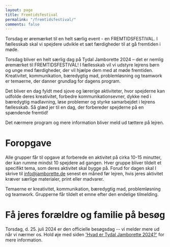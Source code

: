 ```yaml
---
layout: page
title: Fremtidsfestival
permalink: "/fremtidsfestival/"
comments: false
---
```


Torsdag er øremærket til en helt særlig event - en FREMTIDSFESTIVAL. I fællesskab skal vi spejdere udvikle et sæt færdigheder til at gå fremtiden i møde. 

Torsdag bliver en helt særlig dag på Tydal Jamborette 2024 – det er nemlig øremærket til FREMTIDSFESTIVAL! I fællesskab vil vi udstyre lejrens børn og unge med færdigheder, der vil hjælpe dem med at møde fremtiden. Kreativitet, kommunikation, bæredygtig mad, problemløsning og teamwork er temaerne, der danner grundlag for dagens program.

Det bliver en dag fyldt med sjove og lærerige aktiviteter, hvor spejderne kan udfolde deres kreativitet, forbedre kommunikationsevner, dykke ned i bæredygtig madlavning, løse problemer og styrke samarbejdet i lejrens fællesskab. Så glæd jer til en dag, der forbereder spejderne på en spændende fremtid!

Det nærmere program og mere information bliver meld ud tættere på lejren.

# Foropgave

Alle grupper får til opgave at forberede en aktivitet på cirka 10-15 minutter, der kan rumme mindst 10 spejdere ad gangen. Hver gruppe bliver tildelt et specifikt tema, som deres aktivitet skal bygge på. Forud for dagen skal I skrive til [info@jamborette.de](mailto:info@jamborette.de) senest en måned før lejren, hvis jeres aktivitet kræver særlige materialer, print eller madvarer.

Temaerne er kreativitet, kommunikation, bæredygtig mad, problemløsning og teamwork. Grupperne får tildelt et emne efter den endelige tilmelding.

# Få jeres forældre og familie på besøg

Torsdag, d. 25. juli 2024 er den officielle besøgsdag -- vi melder mere ud når vi nærmer os. Hold øje med siden ['Hvad er Tydal Jamborette 2024?'](/hvis-du-er/forælder/) for mere information.